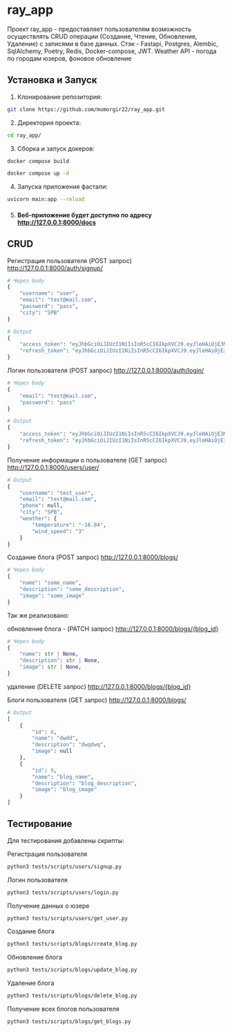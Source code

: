 # ray_app

Проект ray_app - предоставляет пользователям возможность осуществлять CRUD операции (Создание, Чтение, Обновление, Удаление) с записями в базе данных. Стэк - Fastapi, Postgres, Alembic, SqlAlchemy, Poetry, Redis, Docker-compose, JWT. Weather API - погода по городам юзеров, фоновое обновление

## Установка и Запуск

1. Клонирование репозитория:

```bash
git clone https://github.com/mumorgir22/ray_app.git
```
2. Директория проекта:
```bash
cd ray_app/
```
3. Сборка и запуск докеров:
```bash
docker compose build
```
```bash
docker compose up -d
```
4. Запуска приложения фастапи:
```bash
uvicorn main:app --reload
```
5. #### Веб-приложение будет доступно по адресу http://127.0.0.1:8000/docs

## CRUD

   Регистрация пользователя (POST запрос) http://127.0.0.1:8000/auth/signup/
   
```python
# Через body
{
    "username": "user",
    "email": "test@mail.com",
    "password": "pass",
    "city": "SPB"
}
```
```python
# Output
{
    "access_token": "eyJhbGciOiJIUzI1NiIsInR5cCI6IkpXVCJ9.eyJleHAiOjE3MDIxMjgxNDQsImlhdCI6MTcwMTk1NTM0NCwic2NvcGUiOiJhY2Nlc3NfdG9rZW4iLCJ1c2VyX2lkIjoyNH0.KZ3CUD2R_1k9gtl3g6WowRZWTvPMRXLDtQ1BUlDUoSU",
    "refresh_token": "eyJhbGciOiJIUzI1NiIsInR5cCI6IkpXVCJ9.eyJleHAiOjE3MDM2ODMzNDQsImlhdCI6MTcwMTk1NTM0NCwic2NvcGUiOiJyZWZyZXNoX3Rva2VuIiwidXNlcl9pZCI6MjR9.X_n_oAVhiIO-UKSa6qcwaEw4UGxNXlQ0Em2RQ__4I40"
}
```
   Логин пользователя (POST запрос) http://127.0.0.1:8000/auth/login/
   
```python
# Через body
{
    "email": "test@mail.com",
    "password": "pass"
}
```
```python
# Output
{
    "access_token": "eyJhbGciOiJIUzI1NiIsInR5cCI6IkpXVCJ9.eyJleHAiOjE3MDIxMjgxNDQsImlhdCI6MTcwMTk1NTM0NCwic2NvcGUiOiJhY2Nlc3NfdG9rZW4iLCJ1c2VyX2lkIjoyNH0.KZ3CUD2R_1k9gtl3g6WowRZWTvPMRXLDtQ1BUlDUoSU",
    "refresh_token": "eyJhbGciOiJIUzI1NiIsInR5cCI6IkpXVCJ9.eyJleHAiOjE3MDM2ODMzNDQsImlhdCI6MTcwMTk1NTM0NCwic2NvcGUiOiJyZWZyZXNoX3Rva2VuIiwidXNlcl9pZCI6MjR9.X_n_oAVhiIO-UKSa6qcwaEw4UGxNXlQ0Em2RQ__4I40"
}
```
Получение информации о пользователе (GET запрос) http://127.0.0.1:8000/users/user/

```python
# Output
{
    "username": "test_user",
    "email": "test@mail.com",
    "phone": null,
    "city": "SPB",
    "weather": {
        "temperature": "-16.04",
        "wind_speed": "3"
    }
}
```

   Создание блога (POST запрос) http://127.0.0.1:8000/blogs/
```python
# Через body
{
    "name": "some_name",
    "description": "some_description",
    "image": "some_image"
}
```
Так же реализовано:

обновление блога - (PATCH запрос) http://127.0.0.1:8000/blogs/{blog_id}
```python
# Через body
{
    "name": str | None,
    "description": str | None,
    "image": str | None,
}
```


удаление (DELETE запрос) http://127.0.0.1:8000/blogs/{blog_id}

Блоги пользователя (GET запрос) http://127.0.0.1:8000/blogs/


```python
# Output
[
    {
        "id": 8,
        "name": "dwdd",
        "description": "dwqdwq",
        "image": null
    },
    {
        "id": 9,
        "name": "blog_name",
        "description": "blog_description",
        "image": "blog_image"
    }
]
```
## Тестирование
Для тестирования добавлены скрипты:

Регистрация пользователя
```bash
python3 tests/scripts/users/signup.py
```
Логин пользователя
```bash
python3 tests/scripts/users/login.py
```
Получение данных о юзере
```bash
python3 tests/scripts/users/get_user.py
```
Создание блога
```bash
python3 tests/scripts/blogs/create_blog.py
```
Обновление блога
```bash
python3 tests/scripts/blogs/update_blog.py
```
Удаление блога
```bash
python3 tests/scripts/blogs/delete_blog.py
```
Получение всех блогов пользователя
```bash
python3 tests/scripts/blogs/get_blogs.py
```

